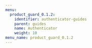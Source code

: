 ```yaml
---
menu:
  product_guard_0.1.2:
    identifier: authenticator-guides
    parent: guides
    name: Authenticator
    weight: 10
menu_name: product_guard_0.1.2
---
```

